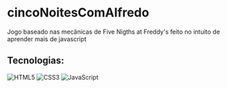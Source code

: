 # cincoNoitesComAlfredo
Jogo baseado nas mecânicas de Five Nigths at Freddy's feito no intuito de aprender mais de javascript
## Tecnologias:
![HTML5](https://img.shields.io/badge/HTML5-16141f?style=for-the-badge&logo=html5) 
![CSS3](https://img.shields.io/badge/CSS3-16141f?style=for-the-badge&logo=css3&logoColor=264CE4) 
![JavaScript](https://img.shields.io/badge/JavaScript-16141f?style=for-the-badge&logo=javascript)
